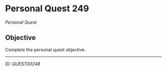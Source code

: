 # Personal Quest 249

*Personal Quest*

## Objective
Complete the personal quest objective.

---
*ID: QUEST00248*